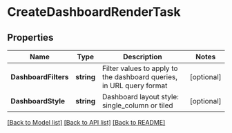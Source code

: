 # CreateDashboardRenderTask

## Properties

Name | Type | Description | Notes
------------ | ------------- | ------------- | -------------
**DashboardFilters** | **string** | Filter values to apply to the dashboard queries, in URL query format | [optional] 
**DashboardStyle** | **string** | Dashboard layout style: single_column or tiled | [optional] 

[[Back to Model list]](../README.md#documentation-for-models) [[Back to API list]](../README.md#documentation-for-api-endpoints) [[Back to README]](../README.md)


